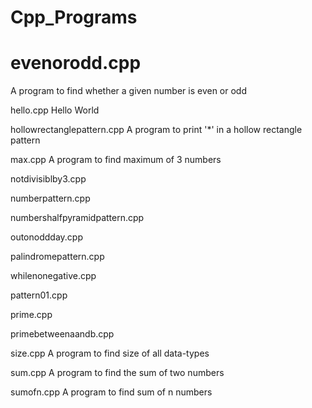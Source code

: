 ﻿# Cpp_Programs

# evenorodd.cpp

A program to find whether a given number is even or odd

hello.cpp
Hello World

hollowrectanglepattern.cpp
A program to print '*' in a hollow rectangle pattern

max.cpp
A program to find maximum of 3 numbers

notdivisiblby3.cpp


numberpattern.cpp


numbershalfpyramidpattern.cpp



outonoddday.cpp


palindromepattern.cpp


whilenonegative.cpp



pattern01.cpp



prime.cpp



primebetweenaandb.cpp



size.cpp
A program to find size of all data-types

sum.cpp
A program to find the sum of two numbers

sumofn.cpp
A program to find sum of n numbers
